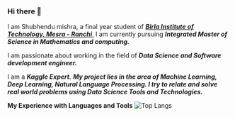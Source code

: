 ### Hi there 👋
I am Shubhendu mishra, a final year student of [***Birla Institute of Technology, Mesra - Ranchi***.](https://www.bitmesra.ac.in/) I am currently pursuing ***Integrated Master of Science in Mathematics and computing.***

I am passionate about working in the field of ***Data Science and Software development engineer.***

I am a ***Kaggle Expert.***
***My project lies in the area of Machine Learning, Deep Learning, Natural Language Processing. I try to relate and solve real world problems using Data Science Tools and Technologies.*** 

**My Experience with Languages and Tools**
![Top Langs](https://github-readme-stats.vercel.app/api/top-langs/username=shub-coder)
<!--
**shub-coder/shub-coder** is a ✨ _special_ ✨ repository because its `README.md` (this file) appears on your GitHub profile.

Here are some ideas to get you started:

- 🔭 I’m currently working on ...
- 🌱 I’m currently learning ...
- 👯 I’m looking to collaborate on ...
- 🤔 I’m looking for help with ...
- 💬 Ask me about ...
- 📫 How to reach me: ...
- 😄 Pronouns: ...
- ⚡ Fun fact: ...
-->
